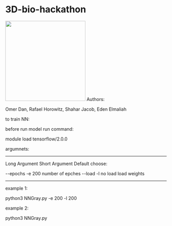 # 3D-bio-hackathon
<img src="https://upload.wikimedia.org/wikipedia/commons/thumb/7/75/Jigsaw.svg/1920px-Jigsaw.svg.png" width="250">
Authors:

Omer Dan, Rafael Horowitz, Shahar Jacob, Eden Elmaliah


to train NN:
 
 before run model run command:
 
 module load tensorflow/2.0.0
 
 argumnets:
 
 ----------------------------------------------------------------------------------
 Long Argument    Short Argument    Default                choose:                                                  
 
--epochs                 -e           200                  number of epches 
--load                   -l           no load              load weights     
    
 
 ----------------------------------------------------------------------------------
 
 example 1:
 
   python3 NNGray.py -e 200 -l 200
 
 example 2:
  
   python3 NNGray.py
